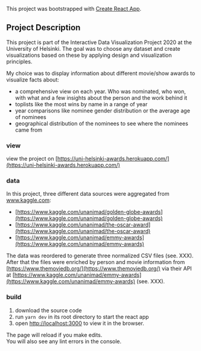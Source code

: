 This project was bootstrapped with [Create React App](https://github.com/facebook/create-react-app).

## Project Description

This project is part of the Interactive Data Visualization Project 2020 at the University of Helsinki. The goal was to choose any dataset and create visualizations based on these by applying design and visualization principles.

My choice was to display information about different movie/show awards to visualize facts about:
- a comprehensive view on each year. Who was nominated, who won, with what and a few insights about the person and the work behind it
- toplists like the most wins by name in a range of year
- year comparisons like nominee gender distribution or the average age of nominees
- geographical distribution of the nominees to see where the nominees came from

### view

view the project on [https://uni-helsinki-awards.herokuapp.com/](https://uni-helsinki-awards.herokuapp.com/)

### data

In this project, three different data sources were aggregated from www.kaggle.com:
- [https://www.kaggle.com/unanimad/golden-globe-awards](https://www.kaggle.com/unanimad/golden-globe-awards)
- [https://www.kaggle.com/unanimad/the-oscar-award](https://www.kaggle.com/unanimad/the-oscar-award)
- [https://www.kaggle.com/unanimad/emmy-awards](https://www.kaggle.com/unanimad/emmy-awards)

The data was reordered to generate three normalized CSV files (see. XXX). After that the files were enriched by person and movie information from [https://www.themoviedb.org/](https://www.themoviedb.org/) via their API at [https://www.kaggle.com/unanimad/emmy-awards](https://www.kaggle.com/unanimad/emmy-awards) (see. XXX).

### build

1. download the source code
2. run `yarn dev` in its root directory to start the react app
3. open [http://localhost:3000](http://localhost:3000) to view it in the browser.

The page will reload if you make edits.<br />
You will also see any lint errors in the console.
